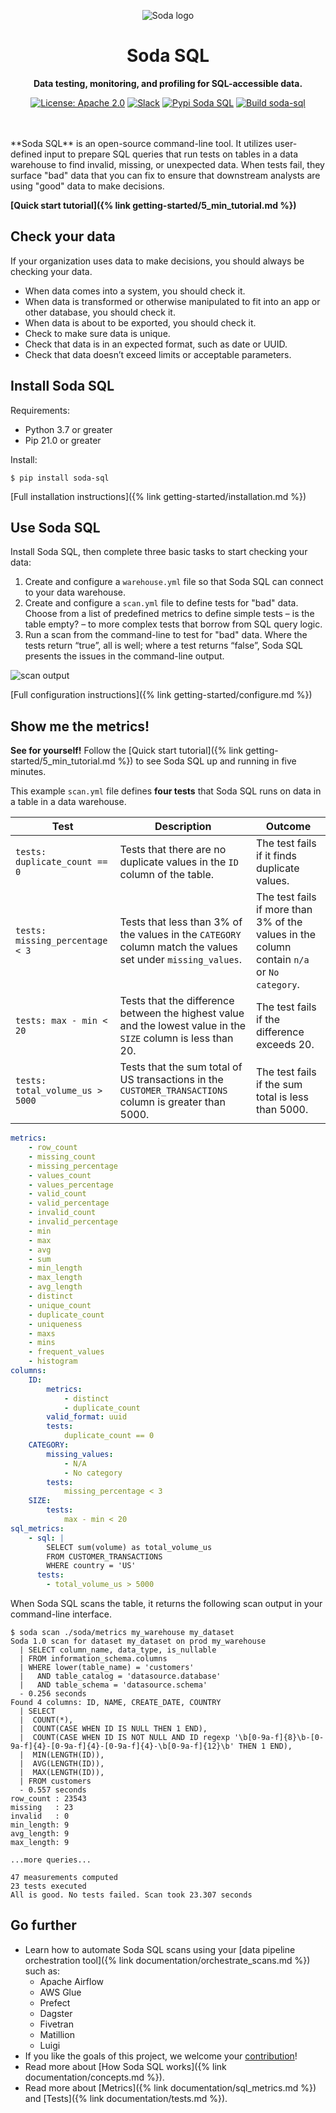 <p align="center"><img src="https://raw.githubusercontent.com/sodadata/soda-sql/main/docs/assets/images/soda-banner.png" alt="Soda logo" /></p>

<h1 align="center">Soda SQL</h1>
<p align="center"><b>Data testing, monitoring, and profiling for SQL-accessible data.</b></p>

<p align="center">
  <a href="https://github.com/sodadata/soda-sql/blob/main/LICENSE"><img src="https://img.shields.io/badge/license-Apache%202-blue.svg" alt="License: Apache 2.0"></a>
  <a href="https://join.slack.com/t/soda-community/shared_invite/zt-m77gajo1-nXJF7JtbbRht2zwaiLb9pg"><img alt="Slack" src="https://img.shields.io/badge/chat-slack-green.svg"></a>
  <a href="https://pypi.org/project/soda-sql/"><img alt="Pypi Soda SQL" src="https://img.shields.io/badge/pypi-soda%20sql-green.svg"></a>
  <a href="https://github.com/sodadata/soda-sql/actions/workflows/build.yml"><img alt="Build soda-sql" src="https://github.com/sodadata/soda-sql/actions/workflows/build.yml/badge.svg"></a>
</p>
 <br />
 <br />
**Soda SQL** is an open-source command-line tool. It utilizes user-defined input to prepare SQL queries that run tests on tables in a data warehouse to find invalid, missing, or unexpected data. When tests fail, they surface "bad" data that you can fix to ensure that downstream analysts are using "good" data to make decisions.

**[Quick start tutorial]({% link getting-started/5_min_tutorial.md %})**

## Check your data

If your organization uses data to make decisions, you should always be checking your data. 

- When data comes into a system, you should check it. 
- When data is transformed or otherwise manipulated to fit into an app or other database, you should check it. 
- When data is about to be exported, you should check it. 
- Check to make sure data is unique.
- Check that data is in an expected format, such as date or UUID.
- Check that data doesn’t exceed limits or acceptable parameters. 

## Install Soda SQL

Requirements:
- Python 3.7 or greater
- Pip 21.0 or greater

Install:
```
$ pip install soda-sql
```

[Full installation instructions]({% link getting-started/installation.md %})

## Use Soda SQL

Install Soda SQL, then complete three basic tasks to start checking your data: 

1. Create and configure a `warehouse.yml` file so that Soda SQL can connect to your data warehouse. 
2. Create and configure a `scan.yml` file to define tests for "bad" data. Choose from a list of predefined metrics to define simple tests – is the table empty? – to more complex tests that borrow from SQL query logic.
3. Run a scan from the command-line to test for "bad" data. Where the tests return “true”, all is well; where a test returns “false”, Soda SQL presents the issues in the command-line output. 

<p align="left"><img src="https://raw.githubusercontent.com/sodadata/soda-sql/main/docs/assets/images/scan-output-fail.png" alt="scan output" /></p>

[Full configuration instructions]({% link getting-started/configure.md %})


## Show me the metrics!

**See for yourself!** Follow the [Quick start tutorial]({% link getting-started/5_min_tutorial.md %}) to see Soda SQL up and running in five minutes.

This example `scan.yml` file defines **four tests** that Soda SQL runs on data in a table in a data warehouse. 

| Test | Description | Outcome |
| ---- | ----------- | --------------- |
| `tests: duplicate_count == 0` | Tests that there are no duplicate values in the `ID` column of the table. | The test fails if it finds duplicate values.|
| `tests: missing_percentage < 3`| Tests that less than 3% of the values in the `CATEGORY` column match the values set under `missing_values`. | The test fails if more than 3% of the values in the column contain `n/a` or `No category`. |
| `tests: max - min < 20` | Tests that the difference between the highest value and the lowest value in the `SIZE` column is less than 20. | The test fails if the difference exceeds 20. |
| `tests: total_volume_us > 5000` | Tests that the sum total of US transactions in the `CUSTOMER_TRANSACTIONS` column is greater than 5000. | The test fails if the sum total is less than 5000.|

```yaml
metrics:
    - row_count
    - missing_count
    - missing_percentage
    - values_count
    - values_percentage
    - valid_count
    - valid_percentage
    - invalid_count
    - invalid_percentage
    - min
    - max
    - avg
    - sum
    - min_length
    - max_length
    - avg_length
    - distinct
    - unique_count
    - duplicate_count
    - uniqueness
    - maxs
    - mins
    - frequent_values
    - histogram
columns:
    ID:
        metrics:
            - distinct
            - duplicate_count
        valid_format: uuid
        tests:
            duplicate_count == 0
    CATEGORY:
        missing_values:
            - N/A
            - No category
        tests:
            missing_percentage < 3
    SIZE:
        tests:
            max - min < 20
sql_metrics:
    - sql: |
        SELECT sum(volume) as total_volume_us
        FROM CUSTOMER_TRANSACTIONS
        WHERE country = 'US'
      tests:
        - total_volume_us > 5000
```

When Soda SQL scans the table, it returns the following scan output in your command-line interface.

```shell
$ soda scan ./soda/metrics my_warehouse my_dataset
Soda 1.0 scan for dataset my_dataset on prod my_warehouse
  | SELECT column_name, data_type, is_nullable
  | FROM information_schema.columns
  | WHERE lower(table_name) = 'customers'
  |   AND table_catalog = 'datasource.database'
  |   AND table_schema = 'datasource.schema'
  - 0.256 seconds
Found 4 columns: ID, NAME, CREATE_DATE, COUNTRY
  | SELECT
  |  COUNT(*),
  |  COUNT(CASE WHEN ID IS NULL THEN 1 END),
  |  COUNT(CASE WHEN ID IS NOT NULL AND ID regexp '\b[0-9a-f]{8}\b-[0-9a-f]{4}-[0-9a-f]{4}-[0-9a-f]{4}-\b[0-9a-f]{12}\b' THEN 1 END),
  |  MIN(LENGTH(ID)),
  |  AVG(LENGTH(ID)),
  |  MAX(LENGTH(ID)),
  | FROM customers
  - 0.557 seconds
row_count : 23543
missing   : 23
invalid   : 0
min_length: 9
avg_length: 9
max_length: 9

...more queries...

47 measurements computed
23 tests executed
All is good. No tests failed. Scan took 23.307 seconds
```

## Go further

- Learn how to automate Soda SQL scans using your [data pipeline orchestration tool]({% link documentation/orchestrate_scans.md %}) such as:
   - Apache Airflow
   - AWS Glue
   - Prefect
   - Dagster
   - Fivetran
   - Matillion
   - Luigi
- If you like the goals of this project, we welcome your [contribution](https://docs.soda.io/soda-sql/community.html)! 
- Read more about [How Soda SQL works]({% link documentation/concepts.md %}).
- Read more about [Metrics]({% link documentation/sql_metrics.md %}) and [Tests]({% link documentation/tests.md %}).
